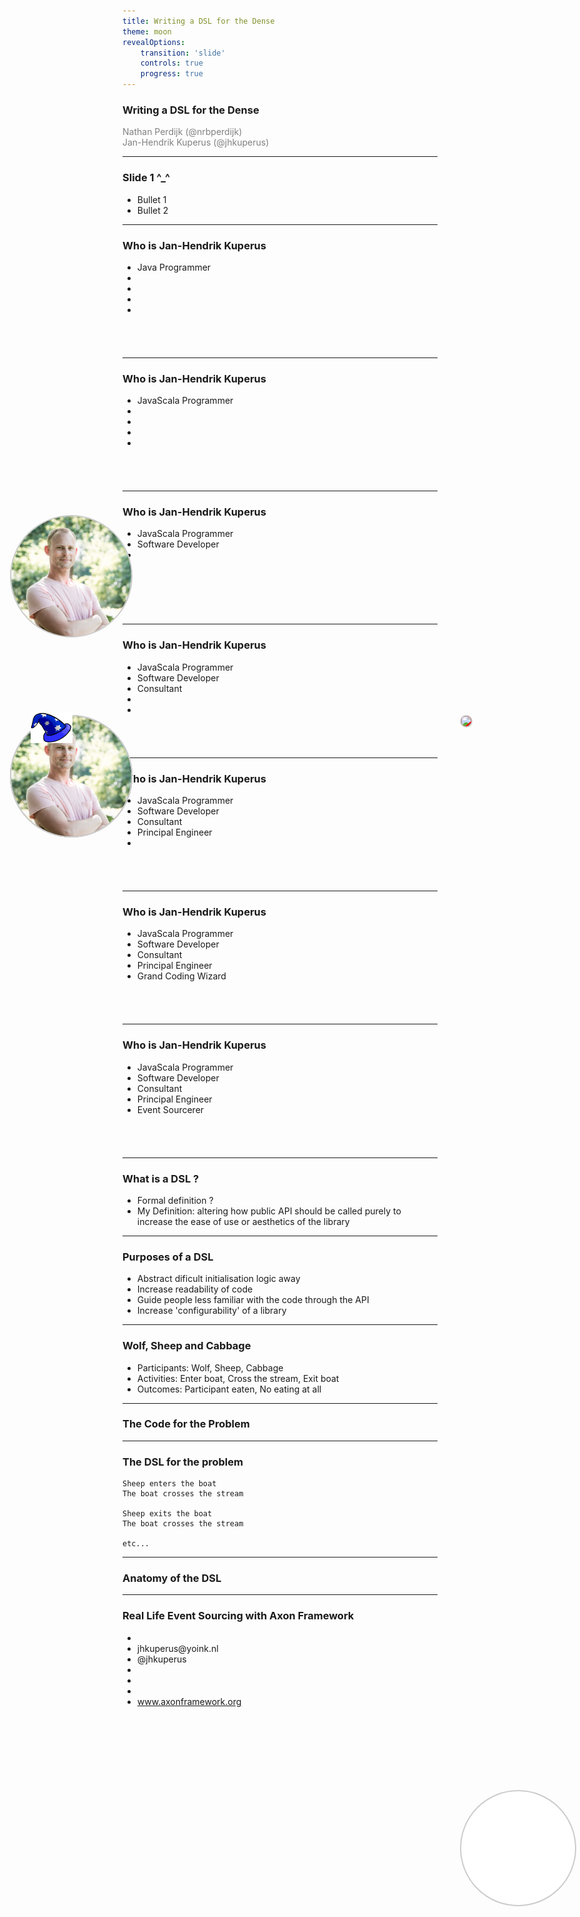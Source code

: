 ```yaml
---
title: Writing a DSL for the Dense
theme: moon
revealOptions:
    transition: 'slide'
	controls: true
	progress: true
---
```


### Writing a DSL for the Dense

<div style="color:gray">Nathan Perdijk (@nrbperdijk)</div>
<div style="color:gray">Jan-Hendrik Kuperus (@jhkuperus)</div>

---

<!-- .slide: data-transition="none" -->
### Slide 1 ^_^

* <!-- .element: class="fragment" --> Bullet 1
* <!-- .element: class="fragment" --> Bullet 2

---

<!-- .slide: data-transition="none" -->
### Who is Jan-Hendrik Kuperus

<div style="position: absolute; left: 5%; top: 30%; width: 20%;">
  <img style="border-radius: 50%; border: 2px solid #ccc" src="assets/jh_portret.png">
</div>

<ul>
<li>Java Programmer</li>
<li class="no-bullet">&nbsp;</li>
<li class="no-bullet">&nbsp;</li>
<li class="no-bullet">&nbsp;</li>
<li class="no-bullet">&nbsp;</li>
</ul>

<div style="height: 40px">&nbsp;</div>
<div class="company-logo placeholder"></div>

---

<!-- .slide: data-transition="none" -->
### Who is Jan-Hendrik Kuperus

<div style="position: absolute; left: 5%; top: 30%; width: 20%;">
  <img style="border-radius: 50%; border: 2px solid #ccc" src="assets/jh_portret.png">
</div>

<ul>
<li><span class="strike">Java</span>Scala Programmer</li>
<li class="no-bullet">&nbsp;</li>
<li class="no-bullet">&nbsp;</li>
<li class="no-bullet">&nbsp;</li>
<li class="no-bullet">&nbsp;</li>
</ul>

<div style="height: 40px">&nbsp;</div>
<div class="company-logo placeholder"></div>

---

<!-- .slide: data-transition="none" -->
### Who is Jan-Hendrik Kuperus

<div style="position: absolute; left: 5%; top: 30%; width: 20%;">
  <img style="border-radius: 50%; border: 2px solid #ccc" src="assets/jh_portret.png">
</div>

<ul>
<li class="strike">JavaScala Programmer</li>
<li>Software Developer</li>
<li class="no-bullet">&nbsp;</li>
<li class="no-bullet">&nbsp;</li>
<li class="no-bullet">&nbsp;</li>
</ul>

<div style="height: 40px">&nbsp;</div>
<div class="company-logo placeholder"></div>

---

<!-- .slide: data-transition="none" -->
### Who is Jan-Hendrik Kuperus

<div style="position: absolute; left: 5%; top: 30%; width: 20%;">
  <img style="border-radius: 50%; border: 2px solid #ccc" src="assets/jh_portret.png">
</div>

<ul>
<li class="strike">JavaScala Programmer</li>
<li class="strike">Software Developer</li>
<li>Consultant</li>
<li class="no-bullet">&nbsp;</li>
<li class="no-bullet">&nbsp;</li>
</ul>

<div style="height: 40px">&nbsp;</div>
<div class="company-logo placeholder"></div>

---

<!-- .slide: data-transition="none" -->
### Who is Jan-Hendrik Kuperus

<div style="position: absolute; left: 5%; top: 30%; width: 20%;">
  <img style="border-radius: 50%; border: 2px solid #ccc" src="assets/jh_portret.png">
</div>

<ul>
<li class="strike">JavaScala Programmer</li>
<li class="strike">Software Developer</li>
<li class="strike">Consultant</li>
<li class="">Principal Engineer</li>
<li class="no-bullet">&nbsp;</li>
</ul>

<div style="height: 40px">&nbsp;</div>
<div class="company-logo placeholder"></div>

---

<!-- .slide: data-transition="none" -->
### Who is Jan-Hendrik Kuperus

<div style="position: absolute; left: 5%; top: 30%; width: 20%;">
  <img style="    position: absolute;    width: 35%;    top: -2%;    left: 17%;    border: none;    box-shadow: none;    background: none;" src="assets/wizard_hat.png">
  <img style="border-radius: 50%; border: 2px solid #ccc" src="assets/jh_portret.png">
</div>

<ul>
<li class="strike">JavaScala Programmer</li>
<li class="strike">Software Developer</li>
<li class="strike">Consultant</li>
<li class="strike">Principal Engineer</li>
<li class="">Grand Coding Wizard</li>
</ul>

<div style="height: 40px">&nbsp;</div>

<div class="company-logo placeholder"></div>

---

<!-- .slide: data-transition="none" data-autoslide="800" -->
### Who is Jan-Hendrik Kuperus

<div style="position: absolute; left: 5%; top: 30%; width: 20%;">
  <img style="    position: absolute;    width: 35%;    top: -2%;    left: 17%;    border: none;    box-shadow: none;    background: none;" src="assets/wizard_hat.png">
  <img style="border-radius: 50%; border: 2px solid #ccc" src="assets/jh_portret.png">
</div>

<ul>
<li class="strike">JavaScala Programmer</li>
<li class="strike">Software Developer</li>
<li class="strike">Consultant</li>
<li class="strike">Principal Engineer</li>
<li class="">Event Sourcerer</li>
</ul>

<div style="height: 40px">&nbsp;</div>

<div style="left: -3.5%" class="company-logo"><div class="fragment" data-autoslide="800" style="background-image: url(assets/aon-embleem.png);"></div></div>
<div style="left: 12%"   class="company-logo"><div class="fragment" data-autoslide="800" style="background-image: url(assets/tnt-embleem.png);"></div></div>
<div style="left: 27.5%" class="company-logo"><div class="fragment" data-autoslide="800" style="background-image: url(assets/prorail-embleem.png);"></div></div>
<div style="left: 43%"   class="company-logo"><div class="fragment" data-autoslide="800" style="background-image: url(assets/belastingdienst-embleem.jpeg);"></div></div>
<div style="left: 58.5%" class="company-logo"><div class="fragment" data-autoslide="800" style="background-image: url(assets/klm-embleem.png);"></div></div>
<div style="left: 74%"   class="company-logo"><div class="fragment" data-autoslide="800" style="background-image: url(assets/rabobank-embleem.png);"></div></div>
<div style="left: 89.5%" class="company-logo"><div class="fragment" data-autoslide="0" style="background-image: url(assets/politie-embleem.png);"></div></div>

<div class="fragment" style="position: absolute; left: 80%; top: 30%; width: 10%;" data-autoslide="off">
	<img style="border-radius: 50%; border: 2px solid #ccc; background-color: #f00;" src="assets/lego-logo.png">
</div>

---

### What is a DSL ?

* Formal definition ?
* My Definition: altering how public API should be called purely to increase the ease of use or aesthetics of the library

---

### Purposes of a DSL

* Abstract dificult initialisation logic away
* Increase readability of code
* Guide people less familiar with the code through the API
* Increase 'configurability' of a library

---

### Wolf, Sheep and Cabbage

* Participants: Wolf, Sheep, Cabbage
* Activities: Enter boat, Cross the stream, Exit boat
* Outcomes: Participant eaten, No eating at all

---

### The Code for the Problem

---

### The DSL for the problem

```
Sheep enters the boat
The boat crosses the stream

Sheep exits the boat
The boat crosses the stream

etc...
```

---

### Anatomy of the DSL

---

### Real Life Event Sourcing with Axon Framework

<div style="position: absolute; left: 5%; top:22%; width: 20%;">
  <img style="border-radius: 50%; border: 2px solid #ccc" src="assets/jh_portret.png">
</div>

<ul class="no-bullet">
<li>&nbsp;</li>
<li>jhkuperus@yoink.nl</li>
<li>@jhkuperus</li>
<li>&nbsp;</li>
<li>&nbsp;</li>
<li>&nbsp;</li>
<li><a href="http://axonframework.org/">www.axonframework.org</a></li>
</ul>

<div style="position: absolute; left: 80%; top: 73%; width: 182px; height: 182px;">
	<div style="border: 2px solid #ccc; width: 182px; height: 182px; border-radius: 50%; background: white url(assets/axon-logo.jpg) no-repeat center; background-size: 80%; overflow: hidden;">&nbsp;</div>
</div>

